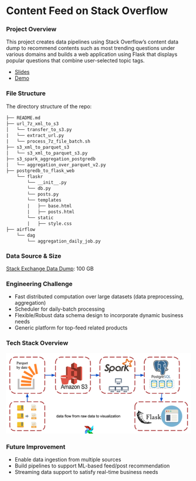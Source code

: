 ﻿# Content Feed on Stack Overflow

### Project Overview


This project creates data pipelines using Stack Overflow’s content data dump to recommend contents such as most trending questions under various domains and builds a web application using Flask that displays popular questions that combine user-selected topic tags.


- [Slides]()
- [Demo]()


### File Structure

The directory structure of the repo:

    ├── README.md
    ├── url_7z_xml_to_s3
    │   └── transfer_to_s3.py
	|   └── extract_url.py
	|   └── process_7z_file_batch.sh
    ├── s3_xml_to_parquet_s3
    │   └── s3_xml_to_parquet_s3.py
    ├── s3_spark_aggregation_postgredb
    │   └── aggregation_over_parquet_v2.py
    ├── postgredb_to_flask_web
        └── flaskr
	        └── __init__.py
	        └── db.py
            └── posts.py
            └── templates
            |   ├── base.html
            |   ├── posts.html
            └── static
            |   ├── style.css
    ├── airflow
        └── dag
	        └── aggregation_daily_job.py

### Data Source & Size

[Stack Exchange Data Dump](https://archive.org/details/stackexchange): 100 GB

### Engineering Challenge

-   Fast distributed computation over large datasets (data preprocessing, aggregation)
-   Scheduler for daily-batch processing
-   Flexible/Robust data schema design to incorporate dynamic business needs
-   Generic platform for top-feed related products

### Tech Stack Overview

![Tech Stack](https://github.com/candywendao/trending_questions_stackoverflow/blob/master/pics/tech_stack_overview.png)

### Future Improvement

- Enable data ingestion from multiple sources
- Build pipelines to support ML-based feed/post recommendation
- Streaming data support to satisfy real-time business needs
